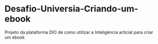 # Desafio-Universia-Criando-um-ebook
Projeto da plataforma DIO de como utilizar a Inteligência articial para criar um ebook
